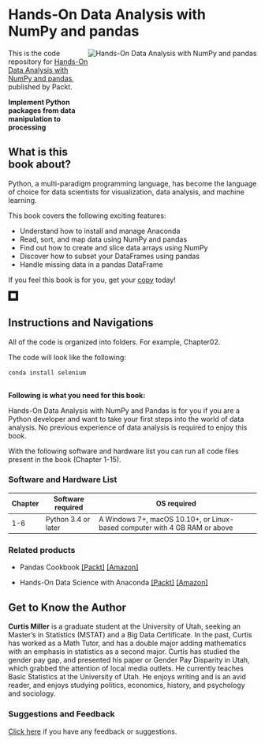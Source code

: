# Hands-On Data Analysis with NumPy and pandas


<a href="https://www.packtpub.com/big-data-and-business-intelligence/hands-data-analysis-numpy-and-pandas?utm_source=github&utm_medium=repository&utm_campaign=9781789530797"><img src="https://d255esdrn735hr.cloudfront.net/sites/default/files/imagecache/ppv4_main_book_cover/B11515.png" alt="Hands-On Data Analysis with NumPy and pandas" height="256px" align="right"></a>

This is the code repository for [Hands-On Data Analysis with NumPy and pandas](https://www.packtpub.com/big-data-and-business-intelligence/hands-data-analysis-numpy-and-pandas?utm_source=github&utm_medium=repository&utm_campaign=9781789530797), published by Packt.

**Implement Python packages from data manipulation to processing**

## What is this book about?
Python, a multi-paradigm programming language, has become the language of choice for data scientists for visualization, data analysis, and machine learning.

This book covers the following exciting features:
* Understand how to install and manage Anaconda
* Read, sort, and map data using NumPy and pandas
* Find out how to create and slice data arrays using NumPy
* Discover how to subset your DataFrames using pandas
* Handle missing data in a pandas DataFrame

If you feel this book is for you, get your [copy](https://www.amazon.com/dp/1789530792) today!

<a href="https://www.packtpub.com/?utm_source=github&utm_medium=banner&utm_campaign=GitHubBanner"><img src="https://raw.githubusercontent.com/PacktPublishing/GitHub/master/GitHub.png" 
alt="https://www.packtpub.com/" border="5" /></a>


## Instructions and Navigations
All of the code is organized into folders. For example, Chapter02.

The code will look like the following:
```
conda install selenium 
 
```

**Following is what you need for this book:**

Hands-On Data Analysis with NumPy and Pandas is for you if you are a Python developer and want to take your first steps into the world of data analysis. No previous experience of data analysis is required to enjoy this book.

With the following software and hardware list you can run all code files present in the book (Chapter 1-15).

### Software and Hardware List

| Chapter  | Software required                   | OS required                        |
| -------- | ------------------------------------| -----------------------------------|
|1-6       |Python 3.4 or later                 | A Windows 7+, macOS 10.10+, or Linux-based computer with 4 GB RAM or above |



### Related products <Paste books from the Other books you may enjoy section>
* Pandas Cookbook [[Packt]](https://www.packtpub.com/big-data-and-business-intelligence/pandas-cookbook?utm_source=github&utm_medium=repository&utm_campaign=9781784393878) [[Amazon]](https://www.amazon.com/dp/1784393878)

* Hands-On Data Science with Anaconda [[Packt]](https://www.packtpub.com/big-data-and-business-intelligence/hands-data-science-anaconda?utm_source=github&utm_medium=repository&utm_campaign=9781788831192) [[Amazon]](https://www.amazon.com/dp/1788831195)

## Get to Know the Author
**Curtis Miller** is a graduate student at the University of Utah, seeking an Master’s in Statistics (MSTAT) and a Big Data Certificate.
In the past, Curtis has worked as a Math Tutor, and has a double major adding mathematics with an emphasis in statistics as a second major. Curtis has studied the gender pay gap, and presented his paper or Gender Pay Disparity in Utah, which grabbed the attention of local media outlets. He currently teaches Basic Statistics at the University of Utah. He enjoys writing and is an avid reader, and enjoys studying politics, economics, history, and psychology and sociology.



### Suggestions and Feedback
[Click here](https://docs.google.com/forms/d/e/1FAIpQLSdy7dATC6QmEL81FIUuymZ0Wy9vH1jHkvpY57OiMeKGqib_Ow/viewform) if you have any feedback or suggestions.
